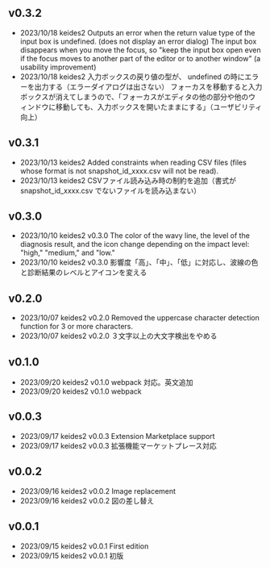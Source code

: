 ## v0.3.2

- 2023/10/18 keides2 Outputs an error when the return value type of the input box is undefined. (does not display an error dialog)
The input box disappears when you move the focus, so "keep the input box open even if the focus moves to another part of the editor or to another window" (a usability improvement)
- 2023/10/18 keides2 入力ボックスの戻り値の型が、 undefined の時にエラーを出力する（エラーダイアログは出さない）
フォーカスを移動すると入力ボックスが消えてしまうので、「フォーカスがエディタの他の部分や他のウィンドウに移動しても、入力ボックスを開いたままにする」（ユーザビリティ向上）

## v0.3.1

- 2023/10/13 keides2 Added constraints when reading CSV files (files whose format is not snapshot_id_xxxx.csv will not be read).
- 2023/10/13 keides2 CSVファイル読み込み時の制約を追加（書式が snapshot_id_xxxx.csv でないファイルを読み込まない）

## v0.3.0

- 2023/10/10 keides2 v0.3.0 The color of the wavy line, the level of the diagnosis result, and the icon change depending on the impact level: "high," "medium," and "low."
- 2023/10/10 keides2 v0.3.0 影響度「高」、「中」、「低」に対応し、波線の色と診断結果のレベルとアイコンを変える

## v0.2.0

- 2023/10/07 keides2 v0.2.0 Removed the uppercase character detection function for 3 or more characters.
- 2023/10/07 keides2 v0.2.0 ３文字以上の大文字検出をやめる

## v0.1.0

- 2023/09/20 keides2 v0.1.0 webpack 対応。英文追加
- 2023/09/20 keides2 v0.1.0 webpack

## v0.0.3

- 2023/09/17 keides2 v0.0.3 Extension Marketplace support
- 2023/09/17 keides2 v0.0.3 拡張機能マーケットプレース対応

## v0.0.2

- 2023/09/16 keides2 v0.0.2 Image replacement
- 2023/09/16 keides2 v0.0.2 図の差し替え

## v0.0.1

- 2023/09/15 keides2 v0.0.1 First edition
- 2023/09/15 keides2 v0.0.1 初版
